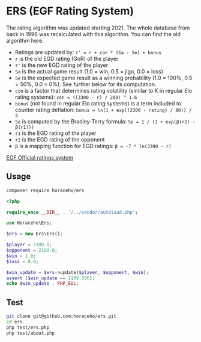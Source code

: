 # ERS (EGF Rating System)

The rating algorithm was updated starting 2021. The whole database from back in 1996 was recalculated with this algorithm. You can find the old algorithm here.

- Ratings are updated by:
  `r' = r + con * (Sa - Se) + bonus`
- `r` is the old EGD rating (GoR) of the player
- `r'` is the new EGD rating of the player
- `Sa` is the actual game result (1.0 = win, 0.5 = jigo, 0.0 = loss)
- `Se` is the expected game result as a winning probability (1.0 = 100%, 0.5 = 50%, 0.0 = 0%). See further below for its computation.
- `con` is a factor that determines rating volatility (similar to K in regular Elo rating systems):
  `con = ((3300 - r) / 200) ^ 1.6`
- `bonus` (not found in regular Elo rating systems) is a term included to counter rating deflation:
  `bonus = ln(1 + exp((2300 - rating) / 80)) / 5`
- `Se` is computed by the Bradley-Terry formula:
  `Se = 1 / (1 + exp(β(r2) - β(r1)))`
- `r1` is the EGD rating of the player
- `r2` is the EGD rating of the opponent
- `β` is a mapping function for EGD ratings:
  `β = -7 * ln(3300 - r)`

[EGF Official ratings system](https://www.europeangodatabase.eu/EGD/EGF_rating_system.php)

## Usage
``` bash
composer require horaceho/ers
```

``` php
<?php

require_once __DIR__ . '/../vendor/autoload.php';

use Horaceho\Ers;

$ers = new Ers\Ers();

$player = 2100.0;
$opponent = 2100.0;
$win = 1.0;
$loss = 0.0;

$win_update = $ers->update($player, $opponent, $win);
assert ($win_update == 2109.306);
echo $win_update . PHP_EOL;
```

## Test
``` bash
git clone git@github.com:horaceho/ers.git
cd ers
php test/ers.php 
php test/about.php 
```
